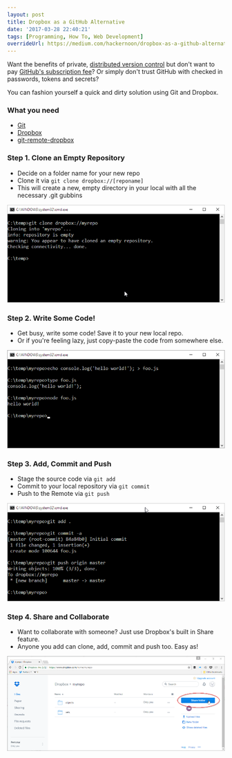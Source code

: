```yaml
---
layout: post
title: Dropbox as a GitHub Alternative
date: '2017-03-28 22:40:21'
tags: [Programming, How To, Web Development]
overrideUrl: https://medium.com/hackernoon/dropbox-as-a-github-alternative-4de87be0d360
---
```


Want the benefits of private, <a href="https://en.wikipedia.org/wiki/Distributed_version_control" target="_blank">distributed version control</a> but don't want to pay <a href="https://github.com/pricing" target="_blank">GitHub's subscription fee</a>? Or simply don't trust GitHub with checked in passwords, tokens and secrets?

You can fashion yourself a quick and dirty solution using Git and Dropbox.

### What you need

* <a href="https://git-scm.com/downloads" target="_blank">Git</a>
* <a href="https://www.dropbox.com" target="_blank">Dropbox</a>
* <a href="https://github.com/anishathalye/git-remote-dropbox" target="_blank">git-remote-dropbox</a>

### Step 1. Clone an Empty Repository

* Decide on a folder name for your new repo
* Clone it via <code>git clone dropbox://[reponame]</code>
* This will create a new, empty directory in your local with all the necessary .git gubbins

![](/img/posts/git-dropbox-step-1.png)

### Step 2. Write Some Code!

* Get busy, write some code! Save it to your new local repo.
* Or if you're feeling lazy, just copy-paste the code from somewhere else.

![](/img/posts/git-dropbox-step-2.png)

### Step 3. Add, Commit and Push

* Stage the source code via <code>git add</code>
* Commit to your local repository via <code>git commit</code>
* Push to the Remote via <code>git push</code>

![](/img/posts/git-dropbox-step-3.png)

### Step 4. Share and Collaborate

* Want to collaborate with someone? Just use Dropbox's built in Share feature.
* Anyone you add can clone, add, commit and push too. Easy as!

![](/img/posts/git-dropbox-step-4.png)